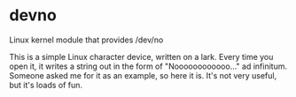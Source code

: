 # devno
Linux kernel module that provides /dev/no

This is a simple Linux character device, written on a lark.  Every time you 
open it, it writes a string out in the form of "Noooooooooooo..." ad infinitum.
Someone asked me for it as an example, so here it is.  It's not very useful, but
it's loads of fun.


